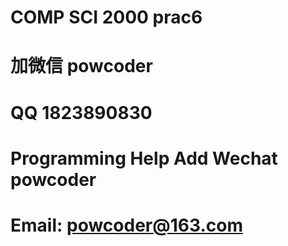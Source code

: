 # COMP SCI 2000 prac6
# 加微信 powcoder

# QQ 1823890830

# Programming Help Add Wechat powcoder

# Email: powcoder@163.com

